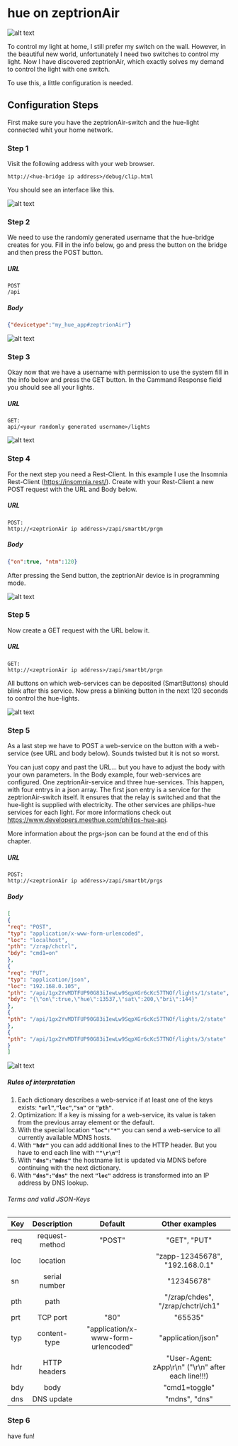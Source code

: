 # hue on zeptrionAir

![alt text](readme-res/0.png)

To control my light at home, I still prefer my switch on the wall.
However, in the beautiful new world, unfortunately I need two switches to control my light. Now I have discovered zeptrionAir, which exactly solves my demand to control the light with one switch.

To use this, a little configuration is needed.

## Configuration Steps
First make sure you have the zeptrionAir-switch and the hue-light connected whit your home network.

### Step 1
Visit the following address with your web browser.

```
http://<hue-bridge ip address>/debug/clip.html
```

You should see an interface like this.

![alt text](readme-res/1.png)

### Step 2
We need to use the randomly generated username that the hue-bridge creates for you. Fill in the info below, go and press the button on the bridge and then press the POST button.

##### URL
```
POST
/api
```

##### Body
``` json
{"devicetype":"my_hue_app#zeptrionAir"}
```

![alt text](readme-res/2.png)

### Step 3

Okay now that we have a username with permission to use the system fill in the info below and press the GET button. In the Cammand Response field you should see all your lights.

##### URL
```
GET:
api/<your randomly generated username>/lights
```

![alt text](readme-res/3.png)

### Step 4
For the next step you need a Rest-Client. In this example I use the Insomnia Rest-Client (https://insomnia.rest/).
Create with your Rest-Client a new POST request with the URL and Body below.

##### URL
```
POST:
http://<zeptrionAir ip address>/zapi/smartbt/prgm
```
##### Body
``` json
{"on":true, "ntm":120}
```

After pressing the Send button, the zeptrionAir device is in programming mode.

![alt text](readme-res/4.png)

### Step 5
Now create a GET request with the URL below it.

##### URL
```
GET:
http://<zeptrionAir ip address>/zapi/smartbt/prgn
```

All buttons on which web-services can be deposited (SmartButtons) should blink after this service. Now press a blinking button in the next 120 seconds to control the hue-lights.

![alt text](readme-res/5.png)

### Step 5
As a last step we have to POST a web-service on the button with a web-service (see URL and body below). Sounds twisted but it is not so worst.

You can just copy and past the URL... but you have to adjust the body with your own parameters.
In the Body example, four web-services are configured. One zeptrionAir-service and three hue-services. This happen, with four entrys in a json array. The first json entry is a service for the zeptrionAir-switch itself. It ensures that the relay is switched and that the hue-light is supplied with electricity. The other services are philips-hue services for each light. For more informations check out https://www.developers.meethue.com/philips-hue-api.

More information about the prgs-json can be found at the end of this chapter.

##### URL
```
POST:
http://<zeptrionAir ip address>/zapi/smartbt/prgs
```

##### Body
``` json
[
{
"req": "POST",
"typ": "application/x-www-form-urlencoded",
"loc": "localhost",
"pth": "/zrap/chctrl",
"bdy": "cmd1=on"
},
{
"req": "PUT",
"typ": "application/json",
"loc": "192.168.0.105",
"pth": "/api/1gx2YvMDTFUP90G83iIewLw9SqpXGr6cKc57TNOf/lights/1/state",
"bdy": "{\"on\":true,\"hue\":13537,\"sat\":200,\"bri\":144}"
},
{
"pth": "/api/1gx2YvMDTFUP90G83iIewLw9SqpXGr6cKc57TNOf/lights/2/state"
},
{
"pth": "/api/1gx2YvMDTFUP90G83iIewLw9SqpXGr6cKc57TNOf/lights/3/state"
}
]
```

![alt text](readme-res/6.png)

##### Rules of interpretation



1. Each dictionary describes a web-service if at least one of the keys exists: <b>```"url"```</b>,<b>```"loc"```</b>,<b>```"sn"```</b> or <b>```"pth"```</b>.
2. Optimization: If a key is missing for a web-service, its value is taken from the previous array element or the default.
3. With the special location <b>```"loc":"*"```</b> you can send a web-service to all currently available MDNS hosts.
4. With <b>```"hdr"```</b> you can add additional lines to the HTTP header. But you have to end each line with <b>```""\r\n"```</b>!
5. With <b>```"dns":"mdns"```</b> the hostname list is updated via MDNS before continuing with the next dictionary.
6. With <b>```"dns":"dns"```</b> the next <b>```"loc"```</b> address is transformed into an IP address by DNS lookup.

###### Terms and valid JSON-Keys

| Key | Description      | Default                             |  Other examples                                    |
|-----|:----------------:|:-----------------------------------:|:--------------------------------------------------:|
| req |  request-method  | "POST"                              | "GET", "PUT"                                       |
| loc |  location        |                                     | "zapp-12345678", "192.168.0.1"                     |
| sn  |  serial number   |                                     | "12345678"                                         |
| pth |  path            |                                     | "/zrap/chdes", "/zrap/chctrl/ch1"                  |
| prt |  TCP port        | "80"                                |  "65535"                                           |
| typ |  content-type    | "application/x-www-form-urlencoded" | "application/json"                                 |
| hdr |  HTTP headers    |                                     | "User-Agent: zApp\r\n" ("\r\n" after each line!!!) |
| bdy |  body            |                                     | "cmd1=toggle"                                      |
| dns |  DNS update      |                                     | "mdns", "dns"                                      |


### Step 6
have fun!
